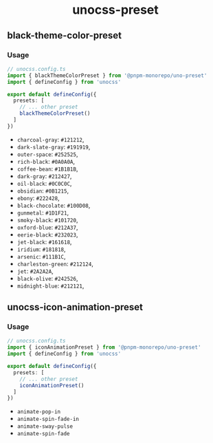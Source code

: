 <p align="center">
  <h1 align="center">unocss-preset</h1>
</p>

## black-theme-color-preset

### Usage
```ts
// unocss.config.ts
import { blackThemeColorPreset } from '@pnpm-monorepo/uno-preset'
import { defineConfig } from 'unocss'

export default defineConfig({
  presets: [
    // ... other preset
    blackThemeColorPreset()
  ]
})
```
- `charcoal-gray`: `#121212`,
- `dark-slate-gray`: `#191919`,
- `outer-space`: `#252525`,
- `rich-black`: `#0A0A0A`,
- `coffee-bean`: `#1B1B1B`,
- `dark-gray`: `#212427`,
- `oil-black`: `#0C0C0C`,
- `obsidian`: `#0B1215`,
- `ebony`: `#222428`,
- `black-chocolate`: `#100D08`,
- `gunmetal`: `#1D1F21`,
- `smoky-black`: `#101720`,
- `oxford-blue`: `#212A37`,
- `eerie-black`: `#232023`,
- `jet-black`: `#161618`,
- `iridium`: `#181818`,
- `arsenic`: `#111B1C`,
- `charleston-green`: `#212124`,
- `jet`: `#2A2A2A`,
- `black-olive`: `#242526`,
- `midnight-blue`: `#212121`,

## unocss-icon-animation-preset

### Usage
```ts
// unocss.config.ts
import { iconAnimationPreset } from '@pnpm-monorepo/uno-preset'
import { defineConfig } from 'unocss'

export default defineConfig({
  presets: [
    // ... other preset
    iconAnimationPreset()
  ]
})
```

- `animate-pop-in`
- `animate-spin-fade-in`
- `animate-sway-pulse`
- `animate-spin-fade`
